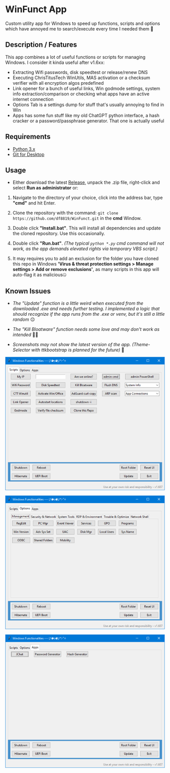 # WinFunct App

Custom utility app for Windows to speed up functions, scripts and options which have annoyed me to search/execute every time I needed them 👀

## Description / Features

This app combines a lot of useful functions or scripts for managing Windows. I consider it kinda useful after v1.6xx:

- Extracting Wifi passwords, disk speedtest or release/renew DNS
- Executing ChrisTitusTech WinUtils, MAS activation or a checksum verifier with all encryption algos predefined
- Link opener for a bunch of useful links, Win godmode settings, system info extraction/comparison or checking what apps have an active internet connection
- Options Tab is a settings dump for stuff that's usually annoying to find in Win
- Apps has some fun stuff like my old ChatGPT python interface, a hash cracker or a password/passphrase generator. That one is actually useful


## Requirements

- [Python 3.x](https://www.python.org/downloads/)
- [Git for Desktop](https://git-scm.com/downloads/)

## Usage

- Either download the latest [Release](https://github.com/df8819/WinFunct/releases), unpack the .zip file, right-click and select **Run as administrator** or:

1. Navigate to the directory of your choice, click into the address bar, type **"cmd"** and hit Enter.

2. Clone the repository with the command: `git clone https://github.com/df8819/WinFunct.git` in the **cmd** Window.

3. Double click **"Install.bat"**. This will install all dependencies and update the cloned repository. Use this occasionally.

4. Double click **"Run.bat"**. _(The typical ```python *.py``` cmd command will not work, as the app demands elevated rights via temporary VBS script.)_

5. It may requires you to add an exclusion for the folder you have cloned this repo in Windows **'Virus & threat protection settings > Manage settings > Add or remove exclusions'**, as many scripts in this app will auto-flag it as malicious🤐

## Known Issues

- _The "Update" function is a little weird when executed from the downloaded .exe and needs further testing. I implemented a logic that should recognize if the app runs from the .exe or venv, but it's still a little random_ 😐

- _The "Kill Bloatware" function needs some love and may don't work as intended_ 🤷‍♂️

- _Screenshots may not show the latest version of the app. (Theme-Selector with ttkbootstrap is planned for the future)_ 👀

![Image](1701505001.png)

![Image](1701505091.png)

![Image](1709048179.png)